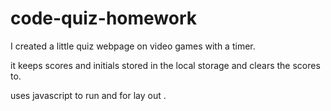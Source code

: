 # code-quiz-homework

I created a little quiz webpage on video games with a timer.

it keeps scores and initials stored in the local storage and clears the scores to.

uses javascript to run and for lay out .
